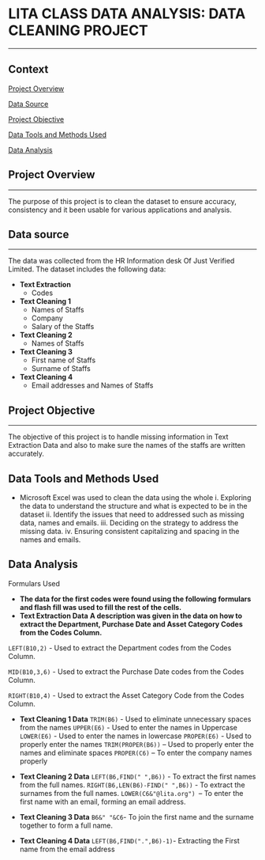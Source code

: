 # LITA CLASS DATA ANALYSIS: DATA CLEANING PROJECT
---

## Context

[Project Overview](#project-overview)

[Data Source](#data-source)

[Project Objective](#project-objective)

[Data Tools and Methods Used](#data-tools-and-methods-used)

[Data Analysis](#data-analysis)


## Project Overview
---
The purpose of this project is to clean the dataset to ensure accuracy, consistency and it been usable for various applications and analysis.

## Data source
---
The data was collected from the HR Information desk Of Just Verified Limited.
The dataset includes the following data:
- **Text Extraction**
  * Codes
-	**Text Cleaning 1** 
    * Names of Staffs
    * Company 
    * Salary of the Staffs
-	**Text Cleaning 2**
    * Names of Staffs
-	**Text Cleaning 3**
    * First name of Staffs
    * Surname of Staffs
- **Text Cleaning 4**
   * Email addresses and Names of Staffs

## Project Objective
---
The objective of this project is to handle missing information in Text Extraction Data and also to make sure the names of the staffs are written accurately.

## Data Tools and Methods Used
- Microsoft Excel was used to clean the data using the whole
i.	Exploring the data to understand the structure and what is expected to be in the dataset 
ii.	Identify the issues that need to addressed such as missing data, names and emails.
iii.	Deciding on the strategy to address the missing data.
iv.	Ensuring consistent capitalizing and spacing in the names and emails.

## Data Analysis
Formulars Used
- **The data for the first codes were found using the following formulars and flash fill was used to fill the rest of the cells.**
- **Text Extraction Data**
**A description was given in the data on how to extract the Department, Purchase Date and Asset Category Codes from the Codes Column.**

```LEFT(B10,2)``` -  Used to extract the Department codes from the Codes Column.

```MID(B10,3,6)``` -  Used to extract the Purchase Date codes from the Codes Column.

```RIGHT(B10,4)``` -  Used to extract the Asset Category Code from the Codes Column.

- **Text Cleaning 1 Data**
```TRIM(B6)``` -  Used to eliminate unnecessary spaces from the names 
```UPPER(E6)``` - Used to enter the names in Uppercase
```LOWER(E6)``` - Used to enter the names in lowercase
```PROPER(E6)``` - Used to properly enter the names
```TRIM(PROPER(B6))``` – Used to properly enter the names and eliminate spaces
```PROPER(C6)``` – To enter the company names properly

- **Text Cleaning 2 Data**
```LEFT(B6,FIND(" ",B6))``` - To extract the first names from the full names.
```RIGHT(B6,LEN(B6)-FIND(" ",B6))``` - To extract the surnames from the full names.
```LOWER(C6&"@lita.org") ```– To enter the first name with an email, forming an email address.

- **Text Cleaning 3 Data**
```B6&" "&C6```- To join the first name and the surname together to form a full name.

- **Text Cleaning 4 Data**
```LEFT(B6,FIND(".",B6)-1)```- Extracting the First name from the email address


